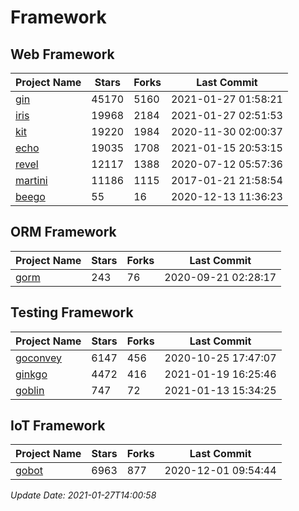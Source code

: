 # Framework

## Web Framework
| Project Name | Stars | Forks | Last Commit |
| ------------ | ----- | ----- | ----------- |
| [gin](https://github.com/gin-gonic/gin) | 45170 | 5160 | 2021-01-27 01:58:21 |
| [iris](https://github.com/kataras/iris) | 19968 | 2184 | 2021-01-27 02:51:53 |
| [kit](https://github.com/go-kit/kit) | 19220 | 1984 | 2020-11-30 02:00:37 |
| [echo](https://github.com/labstack/echo) | 19035 | 1708 | 2021-01-15 20:53:15 |
| [revel](https://github.com/revel/revel) | 12117 | 1388 | 2020-07-12 05:57:36 |
| [martini](https://github.com/go-martini/martini) | 11186 | 1115 | 2017-01-21 21:58:54 |
| [beego](https://github.com/astaxie/beego) | 55 | 16 | 2020-12-13 11:36:23 |

## ORM Framework
| Project Name | Stars | Forks | Last Commit |
| ------------ | ----- | ----- | ----------- |
| [gorm](https://github.com/jinzhu/gorm) | 243 | 76 | 2020-09-21 02:28:17 |

## Testing Framework
| Project Name | Stars | Forks | Last Commit |
| ------------ | ----- | ----- | ----------- |
| [goconvey](https://github.com/smartystreets/goconvey) | 6147 | 456 | 2020-10-25 17:47:07 |
| [ginkgo](https://github.com/onsi/ginkgo) | 4472 | 416 | 2021-01-19 16:25:46 |
| [goblin](https://github.com/franela/goblin) | 747 | 72 | 2021-01-13 15:34:25 |

## IoT Framework
| Project Name | Stars | Forks | Last Commit |
| ------------ | ----- | ----- | ----------- |
| [gobot](https://github.com/hybridgroup/gobot) | 6963 | 877 | 2020-12-01 09:54:44 |

*Update Date: 2021-01-27T14:00:58*